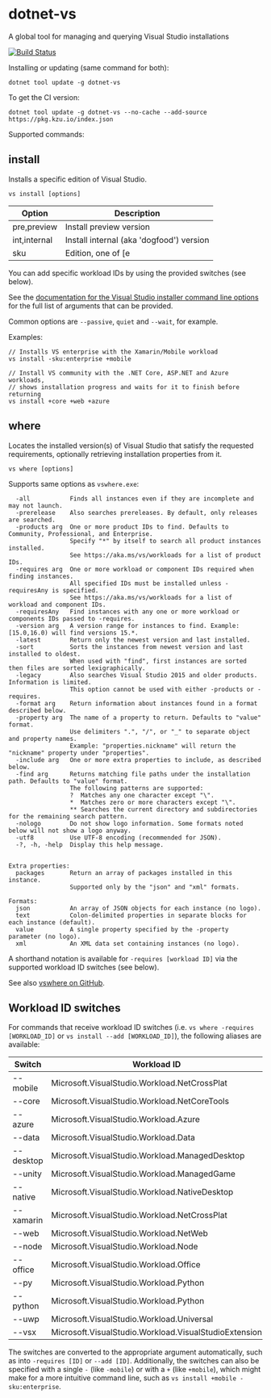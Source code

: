 # dotnet-vs

A global tool for managing and querying Visual Studio installations

[![Build Status](https://dev.azure.com/kzu/oss/_apis/build/status/dotnet-vs?branchName=master)](https://dev.azure.com/kzu/oss/_build/latest?definitionId=32&branchName=master)

Installing or updating (same command for both):

```
dotnet tool update -g dotnet-vs
```

To get the CI version:

```
dotnet tool update -g dotnet-vs --no-cache --add-source https://pkg.kzu.io/index.json
```

Supported commands:

## install

Installs a specific edition of Visual Studio.

```
vs install [options]
```

|   Option       | Description                |
|----------------|----------------------------|
| pre,preview    |Install preview version     |
| int,internal   |Install internal (aka 'dogfood') version |
| sku            |Edition, one of [e|ent|enterprise], [p|pro|professional] or [c|com|community]. Defaults to `community`. |

You can add specific workload IDs by using the provided switches (see below).

See the [documentation for the Visual Studio installer command line options](https://docs.microsoft.com/en-us/visualstudio/install/use-command-line-parameters-to-install-visual-studio?view=vs-2019#install-options) 
for the full list of arguments that can be provided.

Common options are `--passive`, `quiet` and `--wait`, for example.

Examples:

```
// Installs VS enterprise with the Xamarin/Mobile workload
vs install -sku:enterprise +mobile

// Install VS community with the .NET Core, ASP.NET and Azure workloads, 
// shows installation progress and waits for it to finish before returning
vs install +core +web +azure
```

## where

Locates the installed version(s) of Visual Studio that satisfy the requested 
requirements, optionally retrieving installation properties from it.

```
vs where [options]
```

Supports same options as `vswhere.exe`:

```
  -all           Finds all instances even if they are incomplete and may not launch.
  -prerelease    Also searches prereleases. By default, only releases are searched.
  -products arg  One or more product IDs to find. Defaults to Community, Professional, and Enterprise.
                 Specify "*" by itself to search all product instances installed.
                 See https://aka.ms/vs/workloads for a list of product IDs.
  -requires arg  One or more workload or component IDs required when finding instances.
                 All specified IDs must be installed unless -requiresAny is specified.
                 See https://aka.ms/vs/workloads for a list of workload and component IDs.
  -requiresAny   Find instances with any one or more workload or components IDs passed to -requires.
  -version arg   A version range for instances to find. Example: [15.0,16.0) will find versions 15.*.
  -latest        Return only the newest version and last installed.
  -sort          Sorts the instances from newest version and last installed to oldest.
                 When used with "find", first instances are sorted then files are sorted lexigraphically.
  -legacy        Also searches Visual Studio 2015 and older products. Information is limited.
                 This option cannot be used with either -products or -requires.
  -format arg    Return information about instances found in a format described below.
  -property arg  The name of a property to return. Defaults to "value" format.
                 Use delimiters ".", "/", or "_" to separate object and property names.
                 Example: "properties.nickname" will return the "nickname" property under "properties".
  -include arg   One or more extra properties to include, as described below.
  -find arg      Returns matching file paths under the installation path. Defaults to "value" format.
                 The following patterns are supported:
                 ?  Matches any one character except "\".
                 *  Matches zero or more characters except "\".
                 ** Searches the current directory and subdirectories for the remaining search pattern.
  -nologo        Do not show logo information. Some formats noted below will not show a logo anyway.
  -utf8          Use UTF-8 encoding (recommended for JSON).
  -?, -h, -help  Display this help message.


Extra properties:
  packages       Return an array of packages installed in this instance.
                 Supported only by the "json" and "xml" formats.

Formats:
  json           An array of JSON objects for each instance (no logo).
  text           Colon-delimited properties in separate blocks for each instance (default).
  value          A single property specified by the -property parameter (no logo).
  xml            An XML data set containing instances (no logo).
```

A shorthand notation is available for `-requires [workload ID]` via the supported 
workload ID switches (see below).

See also [vswhere on GitHub](https://github.com/microsoft/vswhere).

## Workload ID switches

For commands that receive workload ID switches (i.e. `vs where -requires [WORKLOAD_ID]` or 
`vs install --add [WORKLOAD_ID]`), the following aliases are available:

|  Switch   | Workload ID |
|-----------|----------------------------|
| --mobile  | Microsoft.VisualStudio.Workload.NetCrossPlat |
| --core    | Microsoft.VisualStudio.Workload.NetCoreTools |
| --azure   | Microsoft.VisualStudio.Workload.Azure |
| --data    | Microsoft.VisualStudio.Workload.Data |
| --desktop | Microsoft.VisualStudio.Workload.ManagedDesktop |
| --unity   | Microsoft.VisualStudio.Workload.ManagedGame |
| --native  | Microsoft.VisualStudio.Workload.NativeDesktop |
| --xamarin | Microsoft.VisualStudio.Workload.NetCrossPlat |
| --web     | Microsoft.VisualStudio.Workload.NetWeb |
| --node    | Microsoft.VisualStudio.Workload.Node |
| --office  | Microsoft.VisualStudio.Workload.Office |
| --py      | Microsoft.VisualStudio.Workload.Python |
| --python  | Microsoft.VisualStudio.Workload.Python |
| --uwp     | Microsoft.VisualStudio.Workload.Universal |
| --vsx     | Microsoft.VisualStudio.Workload.VisualStudioExtension |

The switches are converted to the appropriate argument automatically, such as into 
`-requires [ID]` or `--add [ID]`. Additionally, the switches can also be specified 
with a single `-` (like `-mobile`) or with a `+` (like `+mobile`), which might make 
for a more intuitive command line, such as `vs install +mobile -sku:enterprise`.

